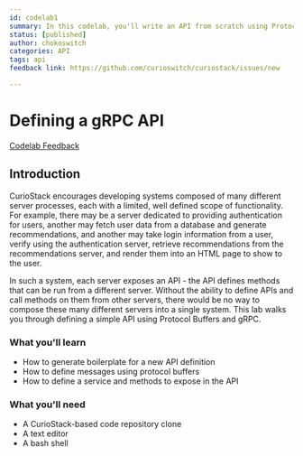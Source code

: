 ```yaml
---
id: codelab1
summary: In this codelab, you'll write an API from scratch using Protocol Buffers. An API defines methods that a server can expose using gRPC so that other servers can call the methods and execute some functionality.
status: [published]
author: chokoswitch
categories: API
tags: api
feedback link: https://github.com/curioswitch/curiostack/issues/new

---
```


# Defining a gRPC API

[Codelab Feedback](https://github.com/curioswitch/curiostack/issues/new)


## Introduction



CurioStack encourages developing systems composed of many different server processes, each with a limited, well defined scope of functionality. For example, there may be a server dedicated to providing authentication for users, another may fetch user data from a database and generate recommendations, and another may take login information from a user, verify using the authentication server, retrieve recommendations from the recommendations server, and render them into an HTML page to show to the user.

In such a system, each server exposes an API - the API defines methods that can be run from a different server. Without the ability to define APIs and call methods on them from other servers, there would be no way to compose these many different servers into a single system. This lab walks you through defining a simple API using Protocol Buffers and gRPC.

### **What you'll learn**

* How to generate boilerplate for a new API definition
* How to define messages using protocol buffers
* How to define a service and methods to expose in the API

### **What you'll need**

* A CurioStack-based code repository clone
* A text editor
* A bash shell
